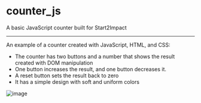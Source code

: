# counter_js
A basic JavaScript counter built for Start2Impact

------------------------------------------------------------------------------------

An example of a counter created with JavaScript, HTML, and CSS:
- The counter has two buttons and a number that shows the result created with DOM manipulation
- One button increases the result, and one button decreases it.
- A reset button sets the result back to zero 
- It has a simple design with soft and uniform colors

![image](https://github.com/user-attachments/assets/237ffc04-0258-45ff-a7c5-8dc80134cef4)

